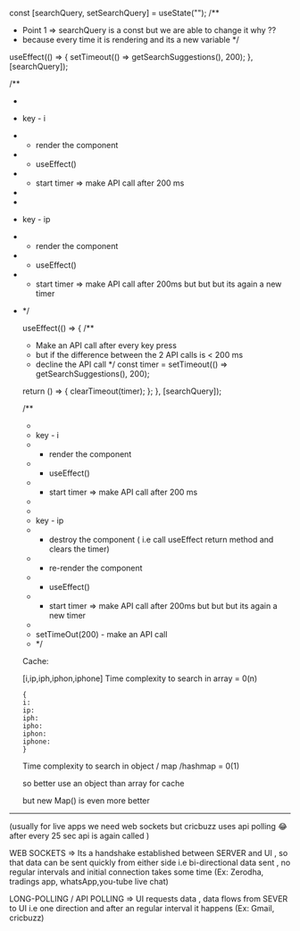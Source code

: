 const [searchQuery, setSearchQuery] = useState("");
/\*\*

- Point 1 => searchQuery is a const but we are able to change it why ??
- because every time it is rendering and its a new variable
  \*/

useEffect(() => {
setTimeout(() => getSearchSuggestions(), 200);
}, [searchQuery]);

/\*\*

-
- key - i
- - render the component
- - useEffect()
- - start timer => make API call after 200 ms
-
-
- key - ip
- - render the component
- - useEffect()
- - start timer => make API call after 200ms but but but its again a new timer
- \*/

  useEffect(() => {
  /\*\*

  - Make an API call after every key press
  - but if the difference between the 2 API calls is < 200 ms
  - decline the API call
    \*/
    const timer = setTimeout(() => getSearchSuggestions(), 200);

  return () => {
  clearTimeout(timer);
  };
  }, [searchQuery]);

  /\*\*

  -
  - key - i
  - - render the component
  - - useEffect()
  - - start timer => make API call after 200 ms
  -
  -
  - key - ip
  - - destroy the component ( i.e call useEffect return method and clears the timer)
  - - re-render the component
  - - useEffect()
  - - start timer => make API call after 200ms but but but its again a new timer
  -
  - setTimeOut(200) - make an API call
  - \*/

  Cache:

  [i,ip,iph,iphon,iphone]
  Time complexity to search in array = 0(n)

      {
      i:
      ip:
      iph:
      ipho:
      iphon:
      iphone:
      }

  Time complexity to search in object / map /hashmap = 0(1)

  so better use an object than array for cache

  but new Map() is even more better

---

(usually for live apps we need web sockets but cricbuzz uses api polling 😂 after every 25 sec api is again called )

WEB SOCKETS => Its a handshake established between SERVER and UI , so that data can be sent quickly from either side i.e bi-directional data sent , no regular intervals and initial connection takes some time (Ex: Zerodha, tradings app, whatsApp,you-tube live chat)

LONG-POLLING / API POLLING => UI requests data , data flows from SEVER to UI i.e one direction and after an regular interval it happens (Ex: Gmail, cricbuzz)
